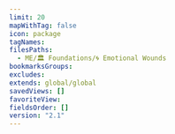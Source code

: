 ```yaml
---
limit: 20
mapWithTag: false
icon: package
tagNames: 
filesPaths:
  - ME/🏛️ Foundations/🌀 Emotional Wounds
bookmarksGroups: 
excludes: 
extends: global/global
savedViews: []
favoriteView: 
fieldsOrder: []
version: "2.1"
---
```

